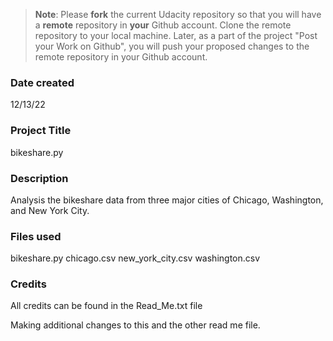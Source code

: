 >**Note**: Please **fork** the current Udacity repository so that you will have a **remote** repository in **your** Github account. Clone the remote repository to your local machine. Later, as a part of the project "Post your Work on Github", you will push your proposed changes to the remote repository in your Github account.

### Date created
12/13/22

### Project Title
bikeshare.py

### Description
Analysis the bikeshare data from three major cities of Chicago, Washington, and New York City. 

### Files used
bikeshare.py
chicago.csv
new_york_city.csv
washington.csv

### Credits
All credits can be found in the Read_Me.txt file

Making additional changes to this and the other read me file.

